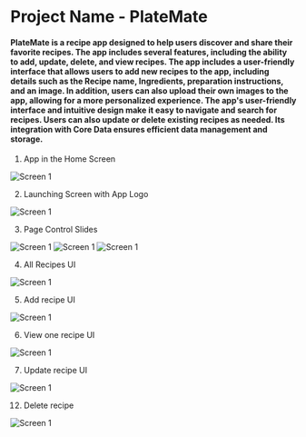 # Project Name - PlateMate

#### PlateMate is a recipe app designed to help users discover and share their favorite recipes. The app includes several features, including the ability to add, update, delete, and view recipes. The app includes a user-friendly interface that allows users to add new recipes to the app, including details such as the Recipe name, Ingredients, preparation instructions, and an image. In addition, users can also upload their own images to the app, allowing for a more personalized experience. The app's user-friendly interface and intuitive design make it easy to navigate and search for recipes. Users can also update or delete existing recipes as needed. Its integration with Core Data ensures efficient data management and storage.

1. App in the Home Screen

![Screen 1](Resources/10.PNG) 

2. Launching Screen with App Logo

![Screen 1](Resources/4.PNG)  

3. Page Control Slides 

![Screen 1](Resources/1.PNG) 
![Screen 1](Resources/5.PNG) 
![Screen 1](Resources/6.PNG) 

4. All Recipes UI

![Screen 1](Resources/2.PNG) 

5. Add recipe UI

![Screen 1](Resources/3.PNG) 

6. View one recipe UI

![Screen 1](Resources/7.PNG) 

7. Update recipe UI

![Screen 1](Resources/8.PNG) 

12. Delete recipe

![Screen 1](Resources/9.PNG) 
